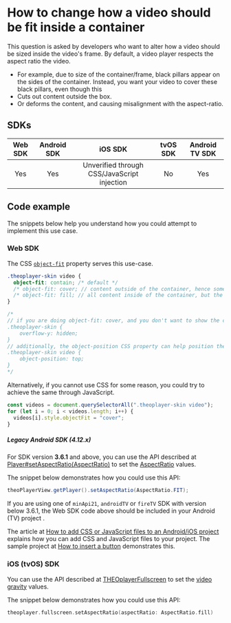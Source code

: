# How to change how a video should be fit inside a container

This question is asked by developers who want to alter how a video should be sized inside the video's frame.
By default, a video player respects the aspect ratio the video.

- For example, due to size of the container/frame, black pillars appear on the sides of the container.
  Instead, you want your video to cover these black pillars, even though this
- Cuts out content outside the box.
- Or deforms the content, and causing misalignment with the aspect-ratio.

## SDKs

| Web SDK | Android SDK |                   iOS SDK                   | tvOS SDK | Android TV SDK |
| :-----: | :---------: | :-----------------------------------------: | :------: | :------------: |
|   Yes   |     Yes     | Unverified through CSS/JavaScript injection |    No    |      Yes       |

## Code example

The snippets below help you understand how you could attempt to implement this use case.

### Web SDK

The CSS [`object-fit`](https://developer.mozilla.org/en-US/docs/Web/CSS/object-fit) property serves this use-case.

```css
.theoplayer-skin video {
  object-fit: contain; /* default */
  /* object-fit: cover; // content outside of the container, hence some content might be missing from the container */
  /* object-fit: fill; // all content inside of the container, but the content might be deformed to be fitted inside of it */
}

/*
// if you are doing object-fit: cover, and you don't want to show the content outside of the container, then do:
.theoplayer-skin {
    overflow-y: hidden;
}
// additionally, the object-position CSS property can help position the content, e.g.
.theoplayer-skin video {
    object-position: top;
}
*/
```

Alternatively, if you cannot use CSS for some reason, you could try to achieve the same through JavaScript.

```javascript
const videos = document.querySelectorAll(".theoplayer-skin video");
for (let i = 0; i < videos.length; i++) {
  videos[i].style.objectFit = "cover";
}
```

##### Legacy Android SDK (4.12.x)

For SDK version **3.6.1** and above, you can use the API described at [Player#setAspectRatio(AspectRatio)](<pathname:///theoplayer/v7/api-reference/android/com/theoplayer/android/api/player/Player.html#setAspectRatio(AspectRatio)>) to set the [AspectRatio](pathname:///theoplayer/v7/api-reference/android/com/theoplayer/android/api/player/AspectRatio.html) values.

The snippet below demonstrates how you could use this API:

```java
theoPlayerView.getPlayer().setAspectRatio(AspectRatio.FIT);
```

If you are using one of `minApi21`, `androidTV` or `fireTV` SDK with version below 3.6.1, the Web SDK code above should be included in your Android (TV) project .

The article at [How to add CSS or JavaScript files to an Android/iOS project](../../../theoplayer_versioned_docs/version-v4/faq/01-how-to-add-css-or-javascript-files-to-android-ios.md) explains how you can add CSS and JavaScript files to your project.
The sample project at [How to insert a button](../../how-to-guides/11-ui/07-how-to-insert-a-button.md) demonstrates this.

### iOS (tvOS) SDK

You can use the API described at [THEOplayerFullscreen](<pathname:///theoplayer/v7/api-reference/ios/Protocols/Fullscreen_Objc.html#/c:@M@THEOplayerSDK@objc(pl)THEOplayerFullscreen(im)setAspectRatioWithAspectRatio:>) to set the [video gravity](https://developer.apple.com/documentation/avfoundation/avplayerlayer/1388915-videogravity) values.

The snippet below demonstrates how you could use this API:

```swift
theoplayer.fullscreen.setAspectRatio(aspectRatio: AspectRatio.fill)
```
